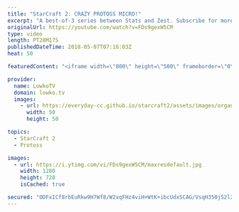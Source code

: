 ```yaml
---
title: "StarCraft 2: CRAZY PROTOSS MICRO!"
excerpt: "A best-of-3 series between Stats and Zest. Subscribe for more videos: http://lowko.tv/youtube The Nexus All-in?! https://goo.gl/HTTgHL  Protoss versus Protoss is so difficult to play, micro is absolutely critical. Simply controlling your units better than your opponent definitely makes the difference"
originalUrl: https://youtube.com/watch?v=FDs9gexW5CM
type: video
length: PT28M17S
publishedDateTime: 2018-05-07T07:16:03Z
heat: 50

featuredContent: "<iframe width=\"800\" height=\"500\" frameborder=\"0\" src=\"https://www.youtube.com/embed/FDs9gexW5CM\" allow=\"accelerometer; autoplay; encrypted-media; gyroscope; picture-in-picture\" allowfullscreen></iframe>"

provider:
  name: LowkoTV
  domain: lowko.tv
  images:
    - url: https://everyday-cc.github.io/starcraft2/assets/images/organizations/lowko.tv-50x50.jpg
      width: 50
      height: 50

topics:
  - StarCraft 2
  - Protoss

images:
  - url: https://i.ytimg.com/vi/FDs9gexW5CM/maxresdefault.jpg
    width: 1280
    height: 720
    isCached: true

secured: "ODFxICf8rbEuRkw9H7Wf8/W2xqFHz4viH+WtK+ibcUdxSCAG/VsqH350jS2lZxOQ1b8XBdPszegCJhFlTJXeaO5MXhfUIVyY10AeX/YnO+EU0iEO1aUhLSsKaYx2eOUKw3Kf3VuRmMkdrGIPtXJNM1ALNtnKPz4K8O5wKJNaWmXvts2Z17t1vZroFv2JuEuw3sWDUEUA7rqvdtjdbtzNjb/HniQlp8LQgaZnh74lz/D8p4LKsKy/MgtYi70+rc/YJO3Aus20oDr/pjBBfCnxHE28Mb3L2lQFB3ZvwsALhn6VXGLCeU84OMZbE7OTPrhAPsvGtW+0uTZju8tJAy3ebmkxrOE8QIZoepN4XN+MDN2ieAYCSkUDOx9/3II6vKHIcHBaFG6c7yZ1l9AOsdUMYBpH9sjeR8qsB6hiIOO/Mbs=;USc4+DpuJN1kGEnhCTbmag=="
---
```


